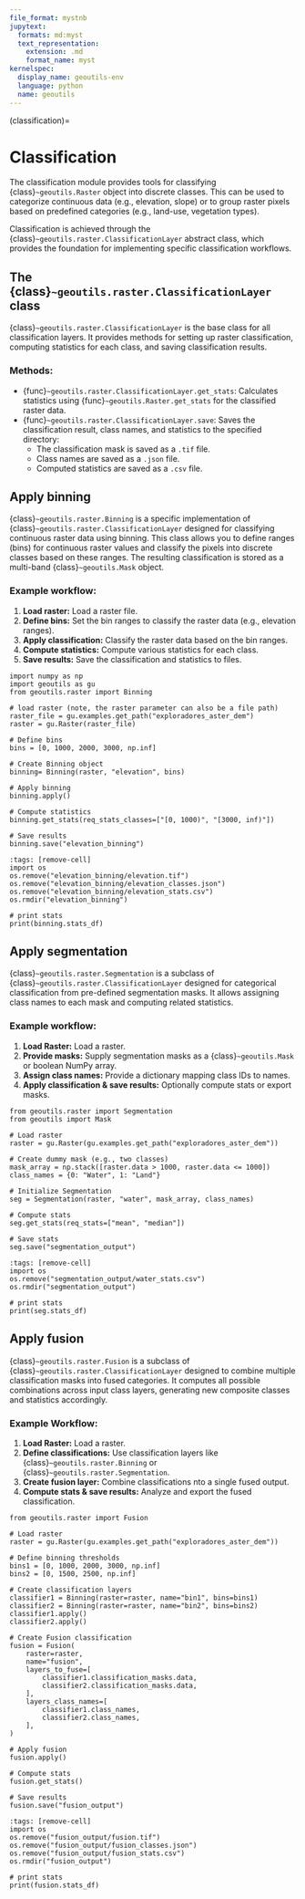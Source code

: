 ```yaml
---
file_format: mystnb
jupytext:
  formats: md:myst
  text_representation:
    extension: .md
    format_name: myst
kernelspec:
  display_name: geoutils-env
  language: python
  name: geoutils
---
```

(classification)=

# Classification

The classification module provides tools for classifying {class}`~geoutils.Raster` object into discrete classes.
This can be used to categorize continuous data (e.g., elevation, slope) or to group raster pixels based on predefined
categories (e.g., land-use, vegetation types).

Classification is achieved through the {class}`~geoutils.raster.ClassificationLayer` abstract class, which provides the
foundation for implementing specific classification workflows.

## The {class}`~geoutils.raster.ClassificationLayer` class
{class}`~geoutils.raster.ClassificationLayer` is the base class for all classification layers.
It provides methods for setting up raster classification, computing statistics for each class, and saving classification results.

### Methods:
- {func}`~geoutils.raster.ClassificationLayer.get_stats`: Calculates statistics using {func}`~geoutils.Raster.get_stats` for the classified raster data.
- {func}`~geoutils.raster.ClassificationLayer.save`: Saves the classification result, class names, and statistics to the specified directory:
  - The classification mask is saved as a `.tif` file.
  - Class names are saved as a `.json` file.
  - Computed statistics are saved as a `.csv` file.

## Apply binning
{class}`~geoutils.raster.Binning` is a specific implementation of {class}`~geoutils.raster.ClassificationLayer`
designed for classifying continuous raster data using binning. This class allows you to define ranges (bins) for continuous raster values
and classify the pixels into discrete classes based on these ranges. The resulting classification is stored as a multi-band {class}`~geoutils.Mask` object.

### Example workflow:
1. **Load raster:** Load a raster file.
2. **Define bins:** Set the bin ranges to classify the raster data (e.g., elevation ranges).
3. **Apply classification:** Classify the raster data based on the bin ranges.
4. **Compute statistics:** Compute various statistics for each class.
5. **Save results:** Save the classification and statistics to files.

```{code-cell} ipython3
import numpy as np
import geoutils as gu
from geoutils.raster import Binning

# load raster (note, the raster parameter can also be a file path)
raster_file = gu.examples.get_path("exploradores_aster_dem")
raster = gu.Raster(raster_file)

# Define bins
bins = [0, 1000, 2000, 3000, np.inf]

# Create Binning object
binning= Binning(raster, "elevation", bins)

# Apply binning
binning.apply()

# Compute statistics
binning.get_stats(req_stats_classes=["[0, 1000)", "[3000, inf)"])

# Save results
binning.save("elevation_binning")
```

```{code-cell} ipython3
:tags: [remove-cell]
import os
os.remove("elevation_binning/elevation.tif")
os.remove("elevation_binning/elevation_classes.json")
os.remove("elevation_binning/elevation_stats.csv")
os.rmdir("elevation_binning")
```

```{code-cell} ipython3
# print stats
print(binning.stats_df)
```

## Apply segmentation
{class}`~geoutils.raster.Segmentation` is a subclass of {class}`~geoutils.raster.ClassificationLayer` designed for
categorical classification from pre-defined segmentation masks. It allows assigning class names to each mask and computing related statistics.

### Example workflow:
1. **Load Raster:** Load a raster.
2. **Provide masks:** Supply segmentation masks as a {class}`~geoutils.Mask` or boolean NumPy array.
3. **Assign class names:** Provide a dictionary mapping class IDs to names.
4. **Apply classification & save results:** Optionally compute stats or export masks.

```{code-cell} ipython3
from geoutils.raster import Segmentation
from geoutils import Mask

# Load raster
raster = gu.Raster(gu.examples.get_path("exploradores_aster_dem"))

# Create dummy mask (e.g., two classes)
mask_array = np.stack([raster.data > 1000, raster.data <= 1000])
class_names = {0: "Water", 1: "Land"}

# Initialize Segmentation
seg = Segmentation(raster, "water", mask_array, class_names)

# Compute stats
seg.get_stats(req_stats=["mean", "median"])

# Save stats
seg.save("segmentation_output")
```

```{code-cell} ipython3
:tags: [remove-cell]
import os
os.remove("segmentation_output/water_stats.csv")
os.rmdir("segmentation_output")
```

```{code-cell} ipython3
# print stats
print(seg.stats_df)
```

## Apply fusion
{class}`~geoutils.raster.Fusion` is a subclass of {class}`~geoutils.raster.ClassificationLayer` designed to combine multiple classification masks into fused categories.
It computes all possible combinations across input class layers, generating new composite classes and statistics accordingly.

### Example Workflow:
1. **Load Raster:** Load a raster.
2. **Define classifications:** Use classification layers like {class}`~geoutils.raster.Binning` or {class}`~geoutils.raster.Segmentation`.
3. **Create fusion layer:** Combine classifications nto a single fused output.
4. **Compute stats & save results:** Analyze and export the fused classification.

```{code-cell} ipython3
from geoutils.raster import Fusion

# Load raster
raster = gu.Raster(gu.examples.get_path("exploradores_aster_dem"))

# Define binning thresholds
bins1 = [0, 1000, 2000, 3000, np.inf]
bins2 = [0, 1500, 2500, np.inf]

# Create classification layers
classifier1 = Binning(raster=raster, name="bin1", bins=bins1)
classifier2 = Binning(raster=raster, name="bin2", bins=bins2)
classifier1.apply()
classifier2.apply()

# Create Fusion classification
fusion = Fusion(
    raster=raster,
    name="fusion",
    layers_to_fuse=[
        classifier1.classification_masks.data,
        classifier2.classification_masks.data,
    ],
    layers_class_names=[
        classifier1.class_names,
        classifier2.class_names,
    ],
)

# Apply fusion
fusion.apply()

# Compute stats
fusion.get_stats()

# Save results
fusion.save("fusion_output")
```

```{code-cell} ipython3
:tags: [remove-cell]
import os
os.remove("fusion_output/fusion.tif")
os.remove("fusion_output/fusion_classes.json")
os.remove("fusion_output/fusion_stats.csv")
os.rmdir("fusion_output")
```

```{code-cell} ipython3
# print stats
print(fusion.stats_df)
```
